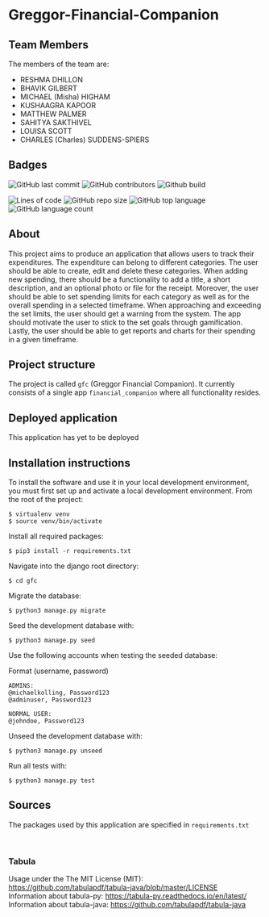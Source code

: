 # Greggor-Financial-Companion

## Team Members
The members of the team are:
- RESHMA DHILLON
- BHAVIK GILBERT
- MICHAEL (Misha) HIGHAM
- KUSHAAGRA KAPOOR
- MATTHEW PALMER
- SAHITYA SAKTHIVEL
- LOUISA SCOTT
- CHARLES (Charles) SUDDENS-SPIERS

## Badges
![GitHub last commit](https://img.shields.io/github/last-commit/Bhavik-Gilbert/Greggor-Financial-Companion)
![GitHub contributors](https://img.shields.io/github/contributors/Bhavik-Gilbert/Greggor-Financial-Companion)
![Github build](https://img.shields.io/github/actions/workflow/status/Bhavik-Gilbert/Greggor-Financial-Companion/django.yml)

![Lines of code](https://img.shields.io/tokei/lines/github/Bhavik-Gilbert/Greggor-Financial-Companion)
![GitHub repo size](https://img.shields.io/github/repo-size/Bhavik-Gilbert/Greggor-Financial-Companion)
![GitHub top language](https://img.shields.io/github/languages/top/Bhavik-Gilbert/Greggor-Financial-Companion)
![GitHub language count](https://img.shields.io/github/languages/count/Bhavik-Gilbert/Greggor-Financial-Companion)

## About
This project aims to produce an application that allows users to track their expenditures. The expenditure can belong to different categories. The user should be able to create, edit and delete these categories. When adding new spending, there should be a functionality to add a title, a short description, and an optional photo or file for the receipt. Moreover, the user should be able to set spending limits for each category as well as for the overall spending in a selected timeframe. When approaching and exceeding the set limits, the user should get a warning from the system. The app should motivate the user to stick to the set goals through gamification. Lastly, the user should be able to get reports and charts for their spending in a given timeframe.

## Project structure
The project is called `gfc` (Greggor Financial Companion).  It currently consists of a single app `financial_companion` where all functionality resides.

## Deployed application
This application has yet to be deployed

## Installation instructions
To install the software and use it in your local development environment, you must first set up and activate a local development environment.  From the root of the project:

```
$ virtualenv venv
$ source venv/bin/activate
```

Install all required packages:

```
$ pip3 install -r requirements.txt
```

Navigate into the django root directory:

```
$ cd gfc
```

Migrate the database:

```
$ python3 manage.py migrate
```

Seed the development database with:

```
$ python3 manage.py seed
```

Use the following accounts when testing the seeded database:

Format (username, password)
```
ADMINS:
@michaelkolling, Password123
@adminuser, Password123

NORMAL USER:
@johndoe, Password123
```


Unseed the development database with:

```
$ python3 manage.py unseed
```

Run all tests with:
```
$ python3 manage.py test
```

## Sources
The packages used by this application are specified in `requirements.txt`

<br />

### Tabula
Usage under the The MIT License (MIT): https://github.com/tabulapdf/tabula-java/blob/master/LICENSE 
<br />
Information about tabula-py: https://tabula-py.readthedocs.io/en/latest/
<br />
Information about tabula-java: https://github.com/tabulapdf/tabula-java

